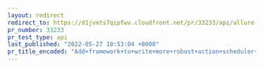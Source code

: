 ```yaml
---
layout: redirect
redirect_to: https://d1jvmts7qipfwv.cloudfront.net/pr/33233/api/allure-report/index.html
pr_number: 33233
pr_test_type: api
last_published: "2022-05-27 10:53:04 +0000"
pr_title_encoded: "Add+framework+to+write+more+robust+action+scheduler+based+migrations."
---
```

